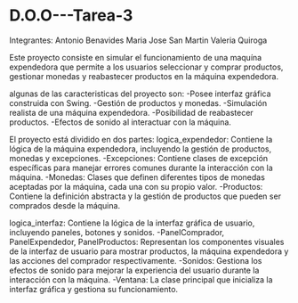 # D.O.O---Tarea-3

Integrantes:
Antonio Benavides
Maria Jose San Martin
Valeria Quiroga

Este proyecto consiste en simular el funcionamiento de una maquína expendedora
que permite a los usuarios seleccionar y comprar productos, gestionar monedas 
y reabastecer productos en la máquina expendedora.

algunas de las caracteristicas del proyecto son:
-Posee interfaz gráfica construida con Swing.
-Gestión de productos y monedas.
-Simulación realista de una máquina expendedora.
-Posibilidad de reabastecer productos.
-Efectos de sonido al interactuar con la máquina.

El proyecto está dividido en dos partes:
logica_expendedor: Contiene la lógica de la máquina expendedora, incluyendo la gestión 
de productos, monedas y excepciones.
    -Excepciones: Contiene clases de excepción específicas para manejar errores comunes 
    durante la interacción con la máquina.
    -Monedas: Clases que definen diferentes tipos de monedas aceptadas por la máquina, 
    cada una con su propio valor.
    -Productos: Contiene la definición abstracta y la gestión de productos que pueden 
    ser comprados desde la máquina.

logica_interfaz: Contiene la lógica de la interfaz gráfica de usuario, incluyendo paneles, 
botones y sonidos.
    -PanelComprador, PanelExpendedor, PanelProductos: Representan los componentes visuales de 
    la interfaz de usuario para mostrar productos, la máquina expendedora y las acciones del 
    comprador respectivamente.
    -Sonidos: Gestiona los efectos de sonido para mejorar la experiencia del usuario durante 
    la interacción con la máquina.
    -Ventana: La clase principal que inicializa la interfaz gráfica y gestiona su funcionamiento.